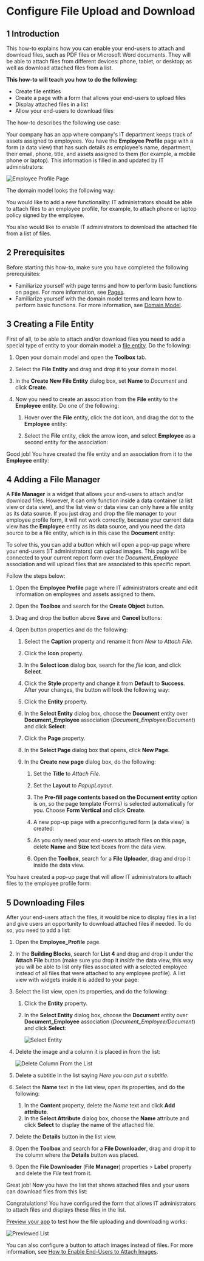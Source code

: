 # Configure File Upload and Download

## 1 Introduction 

This how-to explains how you can enable your end-users to attach and download files, such as PDF files or Microsoft Word documents. They will be able to attach files from different devices: phone, tablet, or desktop; as well as download attached files from a list.

**This how-to will teach you how to do the following:**

* Create file entities
* Create a page with a form that allows your end-users to upload files
* Display attached files in a list
* Allow your end-users to download files

The how-to describes the following use case: 

Your company has an app where company's IT department keeps track of assets assigned to employees. You have the **Employee Profile** page with a form (a data view) that has such details as employee's name, department, their email, phone, title, and assets assigned to them (for example, a mobile phone or laptop). This information is filled in and updated by IT administrators:


![Employee Profile Page](attachments/pages-how-to-attach-files/employee-profile-form.png)


The domain model looks the following way:



You would like to add a new functionality: IT administrators should be able to attach files to an employee profile, for example, to attach phone or laptop policy signed by the employee.  

You also would like to enable IT administrators to download the attached file from a list of files. 

## 2 Prerequisites

Before starting this how-to, make sure you have completed the following prerequisites:

* Familiarize yourself with page terms and how to perform basic functions on pages. For more information, see [Pages](/studio/page-editor). 
* Familiarize yourself with the domain model terms and learn how to perform basic functions. For more information, see [Domain Model](/studio/domain-models).

## 3 Creating a File Entity

First of all, to be able to attach and/or download files you need to add a special type of entity to your domain model: a [file entity](/studio/domain-models#entity-types). Do the following:

1. Open your domain model and open the **Toolbox** tab.

2. Select the **File Entity** and drag and drop it to your domain model.

3. In the **Create New File Entity** dialog box, set **Name** to *Document* and click **Create**.

    

4. Now you need to create an association from the **File** entity to the **Employee** entity. Do one of the following:

    1. Hover over the **File** entity, click the dot icon, and drag the dot to the **Employee** entity:

		

    2. Select the **File** entity, click the arrow icon, and select **Employee** as a second entity for the association:

		

Good job! You have created the file entity and an association from it to the **Employee** entity:



## 4 Adding a File Manager

A **File Manager** is a widget that allows your end-users to attach and/or download files. However, it can only function inside a data container (a list view or data view), and the list view or data view can only have a file entity as its data source. If you just drag and drop the file manager to your employee profile form, it will not work correctly, because your current data view has the **Employee** entity as its data source, and you need the data source to be a file entity, which is in this case the **Document** entity:



To solve this, you can add a button which will open a pop-up page where your end-users (IT administrators) can upload images. This page will be connected to your current report form over the *Document_Employee* association and will upload files that are associated to this specific report. 

Follow the steps below:

1. Open the **Employee Profile** page where IT administrators create and edit information on employees and assets assigned to them. 

2. Open the **Toolbox** and search for the **Create Object** button.

3. Drag and drop the button above **Save** and **Cancel** buttons:

    

4. Open button properties and do the following:

    1. Select the **Caption** property and rename it from *New* to *Attach File*.

    2. Click the **Icon** property. 

    3. In the **Select icon** dialog box, search for the *file* icon, and click **Select**.

    4. Click the **Style** property and change it from **Default** to **Success**. After your changes, the button will look the following way:

        

    5. Click the **Entity** property.

    6. In the **Select Entity** dialog box, choose the **Document** entity over **Document_Employee** association (*Document_Employee/Document*) and click **Select**:

        

    7. Click the **Page** property.

    8. In the **Select Page** dialog box that opens, click **New Page**.

    9. In the **Create new page** dialog box, do the following:

         1. Set the **Title** to *Attach File*.

         2. Set the **Layout** to *PopupLayout*.

         3. The **Pre-fill page contents based on the Document entity** option is on, so the page template (Forms) is selected automatically for you. Choose **Form Vertical** and click **Create**.

             

        4. A new pop-up page with a preconfigured form (a data view) is created:

             

		5. As you only need your end-users to attach files on this page, delete **Name** and **Size** text boxes from the data view. 

        6. Open the **Toolbox**, search for a **File Uploader**, drag and drop it inside the data view. 

You have created a pop-up page that will allow IT administrators to attach files to the employee profile form:




## 5 Downloading Files

After your end-users attach the files, it would be nice to display files in a list and give users an opportunity to download attached files if needed. To do so, you need to add a list:

1. Open the **Employee_Profile** page.

2. In the **Building Blocks**, search for **List 4** and drag and drop it under the **Attach File** button (make sure you drop it *inside* the data view, this way you will be able to list only files associated with a selected employee instead of all files that were attached to any employee profile). A list view with widgets inside it is added to your page:

    

3. Select the list view, open its properties, and do the following:

    1. Click the **Entity** property.

    2. In the **Select Entity** dialog box, choose the **Document** entity over **Document_Employee** association (*Document_Employee/Document*) and click **Select**:

        ![Select Entity](attachments/pages-how-to-attach-files/select-file-entity.png)

4. Delete the image and a column it is placed in from the list:

    ![Delete Column From the List](attachments/pages-how-to-attach-files/column-list.png)

5. Delete a subtitle in the list saying *Here you can put a subtitle*.

6. Select the **Name** text in the list view, open its properties, and do the following:

    1. In the **Content** property, delete the *Name* text and click **Add attribute**.
    2. In the **Select Attribute** dialog box, choose the **Name** attribute and click **Select** to display the name of the attached file.

    	

7. Delete the **Details** button in the list view.

8. Open the **Toolbox** and search for a **File Downloader**, drag and drop it to the column where the **Details** button was placed. 

9. Open the **File Downloader** (**File Manager**) properties > **Label** property and delete the *File* text from it.

Great job! Now you have the list that shows attached files and your users can download files from this list:



Congratulations! You have configured the form that allows IT administrators to attach files and displays these files in the list.

[Preview your app](/studio/publishing-app) to test how the file uploading and downloading works:

![Previewed List](attachments/pages-how-to-attach-files/list-previewed.png) 

You can also configure a button to attach images instead of files. For more information, see [How to Enable End-Users to Attach Images](pages-how-to-attach-images).